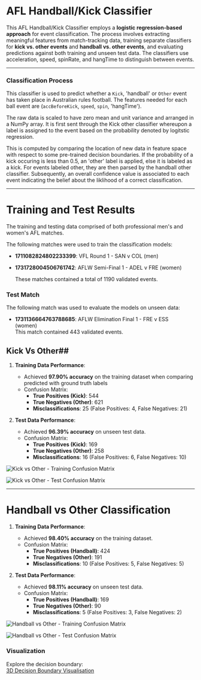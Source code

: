 
# AFL Handball/Kick Classifier

This AFL Handball/Kick Classifier employs a **logistic regression-based approach** for event classification. The process involves extracting meaningful features from match-tracking data, training separate classifiers for **kick vs. other events** and **handball vs. other events**, and evaluating predictions against both training and unseen test data. The classifiers use acceleration, speed, spinRate, and hangTime to distinguish between events.

----------

### **Classification Process**
 
 This classifier is used to predict whether a `Kick`, 'handball' or `Other` event has taken place in Australian rules football. The features needed for each ball event are (`accBeforeKick`, `speed`, `spin`, 'hangTime'). 

The raw data is scaled to have zero mean and unit variance and arranged in a NumPy array. It is first sent through the Kick other classifier whereupon a label is assigned to the event based on the probability denoted by logitstic regression. 

This is computed by comparing the  location of new data in feature space with respect to some pre-trained decision boundaries. If the probability of a kick occuring is less than 0.5, an 'other' label is applied, else it is labeled as a kick. For events labeled other, they are then parsed by the handball other classifier. Subsequently, an overall confidence
value is associated to each event indicating the belief about the liklihood of a correct classification. 
   
----------

# **Training and Test Results**
The training and testing data comprised of both professional men's and women's AFL matches. 

The following matches were used to train the classification models:

-   **1711082824802233399**: VFL Round 1 - SAN v COL
 (men)
-   **1731728004506761742**: AFLW Semi-Final 1 - ADEL v FRE  (women)
   
    These matches contained a total of 1190 validated events.

### **Test Match**

The following match was used to evaluate the models on unseen data:

-   **1731136664763788685**: AFLW Elimination Final 1 - FRE v ESS  
(women)    
This match contained 443 validated events. 

## **Kick Vs Other**##
1.  **Training Data Performance**:
    
    -   Achieved **97.90% accuracy** on the training dataset when comparing predicted with ground truth labels
    -   Confusion Matrix:
        -   **True Positives (Kick)**:  544
        -   **True Negatives (Other)**: 621
        -   **Misclassifications**: 25 (False Positives: 4, False Negatives: 21)
2.  **Test Data Performance**:
    
    -   Achieved **96.39% accuracy** on unseen test data.
    -   Confusion Matrix:
        -   **True Positives (Kick)**: 169
        -   **True Negatives (Other)**: 258
        -   **Misclassifications**: 16 (False Positives: 6, False Negatives: 10)


![Kick vs Other - Training Confusion Matrix](https://i.imgur.com/Y1ErSA8.png)

![Kick vs Other - Test Confusion Matrix](https://i.imgur.com/fuQprIk.png)

----------

# **Handball vs Other Classification**

1.  **Training Data Performance**:
    
    -   Achieved **98.40% accuracy** on the training dataset.
    -   Confusion Matrix:
        -   **True Positives (Handball)**: 424
        -   **True Negatives (Other)**: 191
        -   **Misclassifications**: 10 (False Positives: 5, False Negatives: 5)
2.  **Test Data Performance**:
    
    -   Achieved **98.11% accuracy** on unseen test data.
    -   Confusion Matrix:
        -   **True Positives (Handball)**: 169
        -   **True Negatives (Other)**: 90
        -   **Misclassifications**: 5 (False Positives: 3, False Negatives: 2)

![Handball vs Other - Training Confusion Matrix](https://i.imgur.com/9fO7xsy.png)

![Handball vs Other - Test Confusion Matrix](https://i.imgur.com/4vGrL7r.png)

### Visualization

Explore the decision boundary:  
[3D Decision Boundary Visualisation](https://MC4713.github.io/plotly-hosting/3d_decision_boundary.html)
<!--stackedit_data:
eyJoaXN0b3J5IjpbMTAxMDA3OTU5OSw0ODQ4OTIwNDEsLTE3MD
I2NDA5OTcsLTE5NDk3NzYxNywtNjU3NDkxMzgzLC0xMzUxOTEz
NjIwLDE0NzA4ODg2NSwtMTM2NTY5NjI1MiwtMTU5NDE3NjQ5OS
wxODQ3NjI0ODkwLDU3MDI3NDc3MiwxMjczMzk0ODY0LC0xNjM1
MjU3OTY4LDM4MjA1NDk5OSwtOTAyNjY1ODUwXX0=
-->